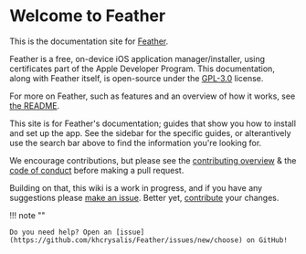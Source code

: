 # Welcome to Feather

This is the documentation site for [Feather](https://github.com/khcrysalis/Feather).

Feather is a free, on-device iOS application manager/installer, using certificates part of the Apple Developer Program. This documentation, along with Feather itself, is open-source under the [GPL-3.0](https://github.com/khcrysalis/Feather/blob/main/LICENSE) license.

For more on Feather, such as features and an overview of how it works, see [the README](https://github.com/khcrysalis/Feather/blob/main/README.md).

This site is for Feather's documentation; guides that show you how to install and set up the app. See the sidebar for the specific guides, or alterantively use the search bar above to find the information you're looking for.

We encourage contributions, but please see the [contributing overview](https://github.com/khcrysalis/Feather/blob/main/CONTRIBUTING.md) & the [code of conduct](https://github.com/khcrysalis/Feather/blob/main/CODE_OF_CONDUCT.md) before making a pull request.

Building on that, this wiki is a work in progress, and if you have any suggestions please [make an issue](https://github.com/khcrysalis/Feather/issues). Better yet, [contribute](https://github.com/khcrysalis/Feather/blob/main/CONTRIBUTING.md) your changes.

!!! note ""

    Do you need help? Open an [issue](https://github.com/khcrysalis/Feather/issues/new/choose) on GitHub!